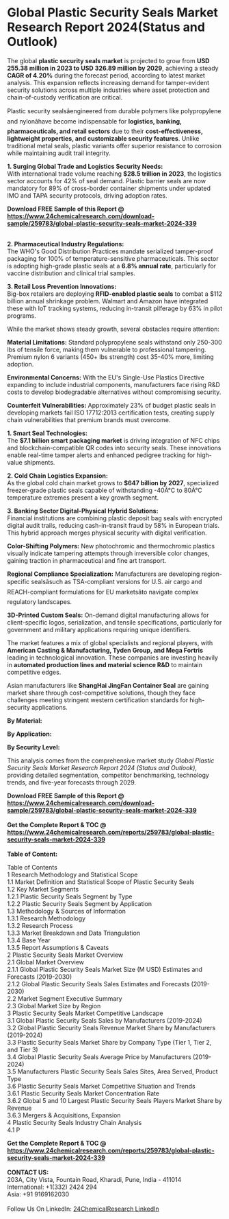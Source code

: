 <h1>Global Plastic Security Seals Market Research Report 2024(Status and Outlook)</h1><p>The global <strong>plastic security seals market</strong> is projected to grow from <strong>USD 255.38 million in 2023 to USD 326.89 million by 2029</strong>, achieving a steady <strong>CAGR of 4.20%</strong> during the forecast period, according to latest market analysis. This expansion reflects increasing demand for tamper-evident security solutions across multiple industries where asset protection and chain-of-custody verification are critical.</p><p>Plastic security sealsâengineered from durable polymers like polypropylene and nylonâhave become indispensable for <strong>logistics, banking, pharmaceuticals, and retail sectors</strong> due to their <strong>cost-effectiveness, lightweight properties, and customizable security features</strong>. Unlike traditional metal seals, plastic variants offer superior resistance to corrosion while maintaining audit trail integrity.</p><p><strong>1. Surging Global Trade and Logistics Security Needs:</strong><br>
With international trade volume reaching <strong>$28.5 trillion in 2023</strong>, the logistics sector accounts for 42% of seal demand. Plastic barrier seals are now mandatory for 89% of cross-border container shipments under updated IMO and TAPA security protocols, driving adoption rates.</p><div><b>Download FREE Sample of this Report @ 
            <a href="https://www.24chemicalresearch.com/download-sample/259783/global-plastic-security-seals-market-2024-339">
            https://www.24chemicalresearch.com/download-sample/259783/global-plastic-security-seals-market-2024-339</a></b></div><br><p><strong>2. Pharmaceutical Industry Regulations:</strong><br>
The WHO's Good Distribution Practices mandate serialized tamper-proof packaging for 100% of temperature-sensitive pharmaceuticals. This sector is adopting high-grade plastic seals at a <strong>6.8% annual rate</strong>, particularly for vaccine distribution and clinical trial samples.</p><p><strong>3. Retail Loss Prevention Innovations:</strong><br>
Big-box retailers are deploying <strong>RFID-enabled plastic seals</strong> to combat a $112 billion annual shrinkage problem. Walmart and Amazon have integrated these with IoT tracking systems, reducing in-transit pilferage by 63% in pilot programs.</p><p>While the market shows steady growth, several obstacles require attention:</p><p><strong>Material Limitations:</strong> Standard polypropylene seals withstand only 250-300 lbs of tensile force, making them vulnerable to professional tampering. Premium nylon 6 variants (450+ lbs strength) cost 35-40% more, limiting adoption.</p><p><strong>Environmental Concerns:</strong> With the EU's Single-Use Plastics Directive expanding to include industrial components, manufacturers face rising R&amp;D costs to develop biodegradable alternatives without compromising security.</p><p><strong>Counterfeit Vulnerabilities:</strong> Approximately 23% of budget plastic seals in developing markets fail ISO 17712:2013 certification tests, creating supply chain vulnerabilities that premium brands must overcome.</p><p><strong>1. Smart Seal Technologies:</strong><br>
The <strong>$7.1 billion smart packaging market</strong> is driving integration of NFC chips and blockchain-compatible QR codes into security seals. These innovations enable real-time tamper alerts and enhanced pedigree tracking for high-value shipments.</p><p><strong>2. Cold Chain Logistics Expansion:</strong><br>
As the global cold chain market grows to <strong>$647 billion by 2027</strong>, specialized freezer-grade plastic seals capable of withstanding -40Â°C to 80Â°C temperature extremes present a key growth segment.</p><p><strong>3. Banking Sector Digital-Physical Hybrid Solutions:</strong><br>
Financial institutions are combining plastic deposit bag seals with encrypted digital audit trails, reducing cash-in-transit fraud by 58% in European trials. This hybrid approach merges physical security with digital verification.</p><p><strong>Color-Shifting Polymers:</strong> New photochromic and thermochromic plastics visually indicate tampering attempts through irreversible color changes, gaining traction in pharmaceutical and fine art transport.</p><p><strong>Regional Compliance Specialization:</strong> Manufacturers are developing region-specific sealsâsuch as TSA-compliant versions for U.S. air cargo and REACH-compliant formulations for EU marketsâto navigate complex regulatory landscapes.</p><p><strong>3D-Printed Custom Seals:</strong> On-demand digital manufacturing allows for client-specific logos, serialization, and tensile specifications, particularly for government and military applications requiring unique identifiers.</p><p>The market features a mix of global specialists and regional players, with <strong>American Casting &amp; Manufacturing, Tyden Group, and Mega Fortris</strong> leading in technological innovation. These companies are investing heavily in <strong>automated production lines and material science R&amp;D</strong> to maintain competitive edges.</p><p>Asian manufacturers like <strong>ShangHai JingFan Container Seal</strong> are gaining market share through cost-competitive solutions, though they face challenges meeting stringent western certification standards for high-security applications.</p><p><strong>By Material:</strong></p><p><strong>By Application:</strong></p><p><strong>By Security Level:</strong></p><p>This analysis comes from the comprehensive market study <em>Global Plastic Security Seals Market Research Report 2024 (Status and Outlook)</em>, providing detailed segmentation, competitor benchmarking, technology trends, and five-year forecasts through 2029.</p><div><b>Download FREE Sample of this Report @ 
            <a href="https://www.24chemicalresearch.com/download-sample/259783/global-plastic-security-seals-market-2024-339">
            https://www.24chemicalresearch.com/download-sample/259783/global-plastic-security-seals-market-2024-339</a></b></div><br><div><b>Get the Complete Report & TOC @ 
            <a href="https://www.24chemicalresearch.com/reports/259783/global-plastic-security-seals-market-2024-339">
            https://www.24chemicalresearch.com/reports/259783/global-plastic-security-seals-market-2024-339</a></b></div><br>
            <b>Table of Content:</b><p>Table of Contents<br />
1 Research Methodology and Statistical Scope<br />
1.1 Market Definition and Statistical Scope of Plastic Security Seals<br />
1.2 Key Market Segments<br />
1.2.1 Plastic Security Seals Segment by Type<br />
1.2.2 Plastic Security Seals Segment by Application<br />
1.3 Methodology & Sources of Information<br />
1.3.1 Research Methodology<br />
1.3.2 Research Process<br />
1.3.3 Market Breakdown and Data Triangulation<br />
1.3.4 Base Year<br />
1.3.5 Report Assumptions & Caveats<br />
2 Plastic Security Seals Market Overview<br />
2.1 Global Market Overview<br />
2.1.1 Global Plastic Security Seals Market Size (M USD) Estimates and Forecasts (2019-2030)<br />
2.1.2 Global Plastic Security Seals Sales Estimates and Forecasts (2019-2030)<br />
2.2 Market Segment Executive Summary<br />
2.3 Global Market Size by Region<br />
3 Plastic Security Seals Market Competitive Landscape<br />
3.1 Global Plastic Security Seals Sales by Manufacturers (2019-2024)<br />
3.2 Global Plastic Security Seals Revenue Market Share by Manufacturers (2019-2024)<br />
3.3 Plastic Security Seals Market Share by Company Type (Tier 1, Tier 2, and Tier 3)<br />
3.4 Global Plastic Security Seals Average Price by Manufacturers (2019-2024)<br />
3.5 Manufacturers Plastic Security Seals Sales Sites, Area Served, Product Type<br />
3.6 Plastic Security Seals Market Competitive Situation and Trends<br />
3.6.1 Plastic Security Seals Market Concentration Rate<br />
3.6.2 Global 5 and 10 Largest Plastic Security Seals Players Market Share by Revenue<br />
3.6.3 Mergers & Acquisitions, Expansion<br />
4 Plastic Security Seals Industry Chain Analysis<br />
4.1 P</p><div><b>Get the Complete Report & TOC @ 
            <a href="https://www.24chemicalresearch.com/reports/259783/global-plastic-security-seals-market-2024-339">
            https://www.24chemicalresearch.com/reports/259783/global-plastic-security-seals-market-2024-339</a></b></div><br><b>CONTACT US:</b><br>
            203A, City Vista, Fountain Road, Kharadi, Pune, India - 411014<br>
            International: +1(332) 2424 294<br>
            Asia: +91 9169162030 <br><br>
            Follow Us On LinkedIn: <a href="https://www.linkedin.com/company/24chemicalresearch/">24ChemicalResearch LinkedIn</a>